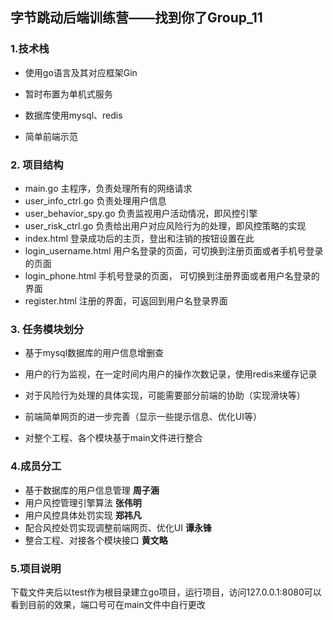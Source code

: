 ## **字节跳动后端训练营——找到你了Group_11**

### 1.技术栈

- 使用go语言及其对应框架Gin

- 暂时布置为单机式服务

- 数据库使用mysql、redis

- 简单前端示范

  

### 2. 项目结构

- main.go 主程序，负责处理所有的网络请求
- user_info_ctrl.go 负责处理用户信息
- user_behavior_spy.go 负责监视用户活动情况，即风控引擎
- user_risk_ctrl.go 负责给出用户对应风险行为的处理，即风控策略的实现
- index.html 登录成功后的主页，登出和注销的按钮设置在此
- login_username.html 用户名登录的页面，可切换到注册页面或者手机号登录的页面
- login_phone.html 手机号登录的页面， 可切换到注册界面或者用户名登录的界面
- register.html 注册的界面，可返回到用户名登录界面



### 3. 任务模块划分

- 基于mysql数据库的用户信息增删查

- 用户的行为监视，在一定时间内用户的操作次数记录，使用redis来缓存记录

- 对于风险行为处理的具体实现，可能需要部分前端的协助（实现滑块等）

- 前端简单网页的进一步完善（显示一些提示信息、优化UI等）

- 对整个工程、各个模块基于main文件进行整合

  

### 4.成员分工

- 基于数据库的用户信息管理	**周子涵**
- 用户风控管理引擎算法 **张伟明**
- 用户风控具体处罚实现 **郑祎凡**
- 配合风控处罚实现调整前端网页、优化UI	**谭永锋**
- 整合工程、对接各个模块接口	**黄文略**

  

### 5.项目说明

下载文件夹后以test作为根目录建立go项目，运行项目，访问127.0.0.1:8080可以看到目前的效果，端口号可在main文件中自行更改
